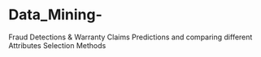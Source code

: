 # Data_Mining-
Fraud Detections &amp; Warranty Claims Predictions and comparing different Attributes Selection Methods 
